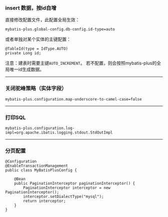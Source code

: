 ### insert 数据，按id自增
直接修改配置文件，此配置全局生效：
```
mybatis-plus.global-config.db-config.id-type=auto
```
或者单独对某个实体的主键配置：
```
@TableId(type = IdType.AUTO)
private Long id;
```
注意：建表时需要主键`AUTO_INCREMENT`。
若不配置，则会按照mybatis-plus的全局唯一id生成数据。

---

### 关闭驼峰策略（实体字段）
```
mybatis-plus.configuration.map-underscore-to-camel-case=false
```
---

### 打印SQL

```
mybatis-plus.configuration.log-impl=org.apache.ibatis.logging.stdout.StdOutImpl
```

---

### 分页配置
```
@Configuration
@EnableTransactionManagement
public class MyBatisPlusConfig {

    @Bean
    public PaginationInterceptor paginationInterceptor() {
        PaginationInterceptor interceptor = new PaginationInterceptor();
        interceptor.setDialectType("mysql");
        return interceptor;
    }
}
```